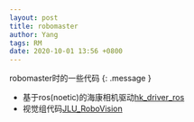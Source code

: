 ```yaml
---
layout: post
title: robomaster
author: Yang
tags: RM
date: 2020-10-01 13:56 +0800
---
```


robomaster时的一些代码
{: .message }

- 基于ros(noetic)的海康相机驱动[hk_driver_ros](https://github.com/Yeither/hk_driver_ros)
- 视觉组代码[JLU_RoboVision](https://github.com/TARSGO)

[^fn-sample_footnote]:承载着痛苦与悲伤在失望的海里漂荡
